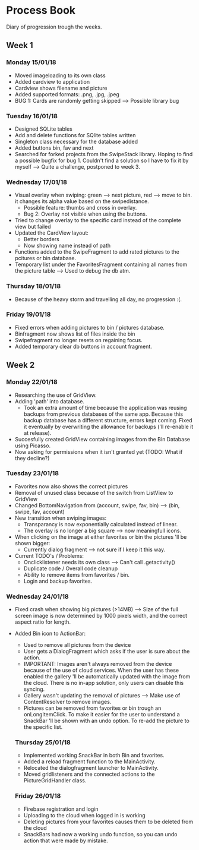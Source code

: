 # Process Book

Diary of progression trough the weeks.

## Week 1

### Monday 15/01/18
- Moved imageloading to its own class
- Added cardview to application
- Cardview shows filename and picture
- Added supported formats: .png, .jpg, .jpeg
- BUG 1: Cards are randomly getting skipped --> Possible library bug
  
### Tuesday 16/01/18
 - Designed SQLite tables
 - Add and delete functions for SQlite tables written
 - Singleton class necessary for the database added
 - Added buttons bin, fav and next
 - Searched for forked projects from the SwipeStack library. Hoping
 to find a possible bugfix for bug 1. Couldn't find a solution so
 I have to fix it by myself --> Quite a challenge, postponed to week 3.
 
 ### Wednesday 17/01/18
 - Visual overlay when swiping: green --> next picture, red --> move to bin.
 it changes its alpha value based on the swipedistance.
    - Possible feature: thumbs and cross in overlay.
    - Bug 2: Overlay not visible when using the buttons.
 - Tried to change overlay to the specific card instead of the complete view
 but failed
 - Updated the CardView layout:
    - Better borders
    - Now showing name instead of path
 - Functions added to the SwipeFragment to add rated pictures to the pcitures
 or bin database.
 - Temporary list under the FavoritesFragment containing all names from the 
 picture table --> Used to debug the db atm.
 
 ### Thursday 18/01/18
 - Because of the heavy storm and travelling all day, no progression :(.
 
 ### Friday 19/01/18
 - Fixed errors when adding pictures to bin / pictures database.
 - Binfragment now shows list of files inside the bin
 - Swipefragment no longer resets on regaining focus.
 - Added temporary clear db buttons in account fragment.
 
 ## Week 2
 
 ### Monday 22/01/18
- Researching the use of GridView.
- Adding 'path' into database.
  - Took an extra amount of time because the application was reusing backups from
  previous databases of the same app. Because this backup database has a different
  structure, errors kept coming. Fixed it eventually by overwriting the allowance
  for backups ('ll re-enable it at release).
- Succesfully created GridView containing images from the Bin Database using Picasso.
- Now asking for permissions when it isn't granted yet (TODO: What if they decline?)

### Tuesday 23/01/18
- Favorites now also shows the correct pictures
- Removal of unused class because of the switch from ListView to GridView
- Changed BottomNavigation from (account, swipe, fav, bin) --> (bin, swipe, fav, account)
- New transition when swiping images:
  - Transparancy is now exponentially calculated instead of linear.
  - The overlay is no longer a big square --> now meaningfull icons.
- When clicking on the image at either favorites or bin the pictures 'll be shown bigger:
  - Currently dialog fragment --> not sure if I keep it this way.
- Current TODO's / Problems:
  - Onclicklistener needs its own class --> Can't call .getactivity()
  - Duplicate code / Overall code cleanup
  - Ability to remove items from favorites / bin.
  - Login and backup favorites.

### Wednesday 24/01/18
- Fixed crash when showing big pictures (>14MB) --> Size of the full screen image is now 
determined by 1000 pixels width, and the correct aspect ratio for length.
- Added Bin icon to ActionBar:
  - Used to remove all pictures from the device
  - User gets a DialogFragment which asks if the user is sure about the action.
  - IMPORTANT: Images aren't always removed from the device because of the use of cloud services.
  When the user has these enabled the gallery 'll be automatically updated with the image from the cloud.
  There is no in-app solution, only users can disable this syncing.
  - Gallery wasn't updating the removal of pictures --> Make use of ContentResolver to remove
  images.
  - Pictures can be removed from favorites or bin trough an onLongItemClick. To make it easier
  for the user to understand a SnackBar 'll be shown with an undo option. To re-add the picture
  to the specific list.
  
  ### Thursday 25/01/18
  - Implemented working SnackBar in both Bin and favorites.
  - Added a reload fragment function to the MainActivity.
  - Relocated the dialogfragment launcher to MainActivity.
  - Moved gridlisteners and the connected actions to the PictureGridHandler class.
  
  ### Friday 26/01/18
  - Firebase registration and login
  - Uploading to the cloud when logged in is working
  - Deleting pictures from your favorites causes them to be deleted from the cloud
  - SnackBars had now a working undo function, so you can undo action that were made by mistake.

 

